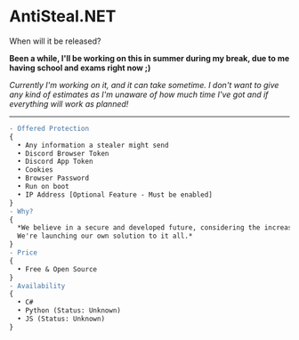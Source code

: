 # AntiSteal.NET

When will it be released?

<b>Been a while, I'll be working on this in summer during my break, due to me having school and exams right now ;)</b>

*Currently I'm working on it, and it can take sometime. I don't want to give any kind of estimates as I'm unaware of how much time I've got and if everything will work as 
planned!*

---


```diff
- Offered Protection
{
  • Any information a stealer might send
  • Discord Browser Token
  • Discord App Token
  • Cookies
  • Browser Password
  • Run on boot
  • IP Address [Optional Feature - Must be enabled]
}
- Why?
{
  *We believe in a secure and developed future, considering the increase of stealers and Discord not doing anything. 
  We're launching our own solution to it all.*
}
- Price
{
  • Free & Open Source
}
- Availability
{
  • C#
  • Python (Status: Unknown)
  • JS (Status: Unknown)
}
```
